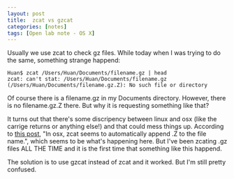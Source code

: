 ```yaml
---
layout: post
title:  zcat vs gzcat
categories: [notes]
tags: [Open lab note - OS X]
---
```

Usually we use zcat to check gz files. While today when I was trying to do the same, something strange happend:

	Huan$ zcat /Users/Huan/Documents/filename.gz | head
	zcat: can't stat: /Users/Huan/Documents/filename.gz (/Users/Huan/Documents/filename.gz.Z): No such file or directory

Of course there is a filename.gz in my Documents directory. However, there is no filename.gz.Z there. But why it is requesting something like that? 

It turns out that there's some discripency between linux and osx (like the carrige returns or anything else!) and that could mess things up. According to [this post](http://serverfault.com/questions/570024/zcat-gzcat-works-in-linux-not-on-osx-general-linux-osx-compatibility]), "In osx, zcat seems to automatically append .Z to the file name.", which seems to be what's happening here. But I've been zcating .gz files ALL THE TIME and it is the first time that something like this happend. 

The solution is to use gzcat instead of zcat and it worked. But I'm still pretty confused. 
